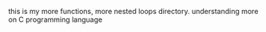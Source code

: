 this is my more functions, more nested loops directory. understanding more on C programming language
